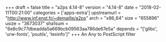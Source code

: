 +++
draft = false
title = "a2ps 4.14-8"
version = "4.14-8"
date = "2018-02-11T00:21:00"
categories = ['apps-extra']
upstreamurl = "http://www.inf.enst.fr/~demaille/a2ps"
arch = "x86_64"
size = "655896"
usize = "3673037"
sha1sum = "6e8c9c77dbeadda5a669bcb09563aa786de67e5a"
depends = "['glibc', 'urw-fonts', 'psutils', 'texinfo']"
+++
An Any to PostScript filter